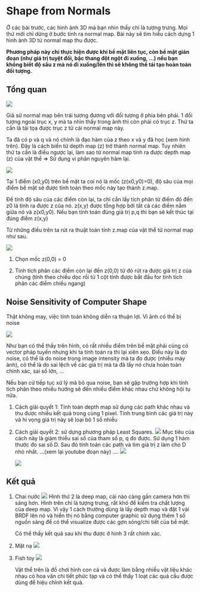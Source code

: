 # Shape from Normals
Ở các bài trước, các hình ảnh 3D mà bạn nhìn thấy chỉ là tượng trưng. Mọi thứ mới chỉ dừng ở bước tính ra normal map. Bài này sẽ tìm hiểu cách dựng 1 hình ảnh 3D từ normal map thu được.

**Phương pháp này chỉ thực hiện được khi bề mặt liên tục, còn bề mặt gián đoạn (như giá trị tuyệt đối, bậc thang đột ngột đi xuống, ...) nếu bạn không biết độ sâu z mà nó đi xuống/lên thì sẽ không thể tái tạo hoàn toàn đối tượng.**

## Tổng quan

![](images/13.%20Generation.png)

Giả sử normal map bên trái tương đương với đối tượng ở phía bên phải. 1 đối tượng ngoài trục x, y mà ta nhìn thấy trong ảnh thì còn phải có trục z. Thứ ta cần là tái tọa được trục z từ cái normal map này.

Ta đã có p và q và nó chính là đạo hàm của z theo x và y đã học (xem hình trên). Đây là cách biến từ depth map (z) trở thành normal map. Tuy nhiên thứ ta cần là điều ngược lại, làm sao từ normal map tính ra được depth map (z) của vật thể => Sử dụng vi phân nguyên hàm lại.

![](images/13.%20Generation%202.png)

Tại 1 điểm (x0,y0) trên bề mặt ta coi nó là mốc (z(x0,y0)=0), độ sâu của mọi điểm bề mặt sẽ được tính toán theo mốc này tạo thành z.map.

Để tính độ sâu của các điểm còn lại, ta chỉ cần lấy tích phân từ điểm đó đến z0 là tính ra được z của nó.
z(x,y) được tổng hợp bởi tất cả các điểm nằm giữa nó và z(x0,y0). Nếu bạn tính toán đúng giá trị p,q thì bạn sẽ kết thúc tại đúng điểm z(x,y)

Từ những điều trên ta rút ra thuật toán tính z.map của vật thể từ normal map như sau.

![](images/13.%20Algorithm.png)

1. Chọn mốc z(0,0) = 0

2. Tính tích phân các điểm còn lại đến z(0,0) từ đó rút ra được giá trị z của chúng (tính theo chiều dọc rồi từ 1 cột tính được bắt đầu for tính tích phân các điểm chiều ngang)

## Noise Sensitivity of Computer Shape

Thật không may, việc tính toán không diễn ra thuận lợi. Vì ảnh có thể bị noise

![](images/13.%20Noise.png)

Như bạn có thể thấy trên hình, có rất nhiều điểm trên bề mặt phải cùng có vector pháp tuyến nhưng khi ta tính toán ra thì lại xiên xẹo. Điều này là do noise, có thể là do noise trong image intensity mà ta đo được (nhiễu máy ảnh), có thể là do sai lệch về các giá trị mà ta đã lấy nó chưa hoàn toàn chính xác, sai số lớn, ...

Nếu bạn cứ tiếp tục xử lý mà bỏ qua noise, bạn sẽ gặp trường hợp khi tính tích phân theo nhiều hướng sẽ đến nhiều điểm khác nhau chứ không hội tụ nữa.

1. Cách giải quyết 1: Tính toán depth map sử dụng các path khác nhau và thu được nhiều kết quả trong cùng 1 pixel. Tính trung bình các giá trị này và hi vọng giá trị này sẽ loại bỏ 1 số nhiễu

2. Cách giải quyết 2: sử dựng phương pháp Least Squares.
    ![](images/13.%20Least%20Square.png)
    Mục tiêu của cách này là giảm thiểu sai số của tham số p, q đo được.
    Sử dụng 1 hàm thước đo sai số D. Sau đó tính toán các path và tìm giá trị z làm cho D nhỏ nhất. 
    ...(xem lại youtube đoạn này) ....
    ![](images/13.%20Fourier.png)

    ![](images/13.%20Fourier%202.png)

## Kết quả

1. Chai nước
    ![](images/13.%20Bolder.png)
    Hình thứ 2 là deep map, cái nào càng gần camera hơn thì sáng hơn. Hình trên chỉ là tượng trưng, rất khó để kiểm tra chất lượng của deep map. Vì vậy 1 cách thường dùng là lấy depth map và đặt 1 vài BRDF lên nó và hiển thị nó bằng computer graphic sử dụng thêm 1 số nguồn sáng để có thể visualize được các gợn sóng/chi tiết của bề mặt.

    Có thể thấy kết quả sau khi thu được ở hình 3 rất chính xác.

2. Mặt nạ
    ![](images/13.%20Mark.png)

3. Fish toy
    ![](images/13.%20Fish.png)

    Vật thể trên là đồ chơi hình con cá và được làm bằng nhiều vật liệu khác nhau có hoa văn chi tiết phức tạp và có thể thấy 1 loạt các quả cầu được dùng để hiệu chỉnh kết quả.